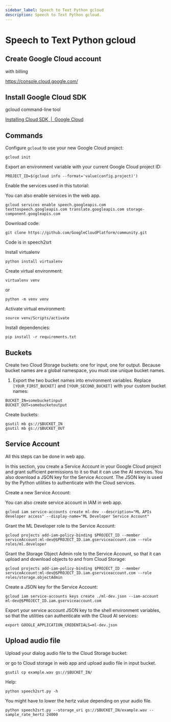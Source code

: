 ```yaml
---
sidebar_label: Speech to Text Python gcloud
description: Speech to Text Python gcloud.
---
```


# Speech to Text Python gcloud

## Create Google Cloud account

with billing

https://console.cloud.google.com/

## Install Google Cloud SDK

gcloud command-line tool

[Installing Cloud SDK  |  Google Cloud](https://cloud.google.com/sdk/docs/install)

## Commands

Configure `gcloud` to use your new Google Cloud project:

```
gcloud init
```

Export an environment variable with your current Google Cloud project ID:
```
PROJECT_ID=$(gcloud info --format='value(config.project)')
```
Enable the services used in this tutorial:

You can also enable services in the web app.
```
gcloud services enable speech.googleapis.com texttospeech.googleapis.com translate.googleapis.com storage-component.googleapis.com
```

Download code:

```
git clone https://github.com/GoogleCloudPlatform/community.git
```

Code is in speech2srt

Install virtualenv

```
python install virtualenv
```

Create virtual environment:

```
virtualenv venv
```

or

```
python -m venv venv
```

Activate virtual environment:

```
source venv/Scripts/activate
```

Install dependencies:

```
pip install -r requirements.txt
```


## Buckets

Create two Cloud Storage buckets: one for input, one for output. Because bucket names are a global namespace, you must use unique bucket names.

1.  Export the two bucket names into environment variables. Replace `[YOUR_FIRST_BUCKET]` and `[YOUR_SECOND_BUCKET]` with your custom bucket names:


```
BUCKET_IN=somebucketinput
BUCKET_OUT=somebucketoutput
```

Create buckets:

```
gsutil mb gs://$BUCKET_IN
gsutil mb gs://$BUCKET_OUT
```

## Service Account

All this steps can be done in web app.

In this section, you create a Service Account in your Google Cloud project and grant sufficient permissions to it so that it can use the AI services. You also download a JSON key for the Service Account. The JSON key is used by the Python utilities to authenticate with the Cloud services.

Create a new Service Account:

You can also create service account in IAM in web app.

```
gcloud iam service-accounts create ml-dev --description="ML APIs developer access" --display-name="ML Developer Service Account"
```

Grant the ML Developer role to the Service Account:

```
gcloud projects add-iam-policy-binding $PROJECT_ID --member serviceAccount:ml-dev@$PROJECT_ID.iam.gserviceaccount.com --role roles/ml.developer
```

Grant the Storage Object Admin role to the Service Account, so that it can upload and download objects to and from Cloud Storage:

```
gcloud projects add-iam-policy-binding $PROJECT_ID --member serviceAccount:ml-dev@$PROJECT_ID.iam.gserviceaccount.com --role roles/storage.objectAdmin
```

Create a JSON key for the Service Account:

```
gcloud iam service-accounts keys create ./ml-dev.json --iam-account ml-dev@$PROJECT_ID.iam.gserviceaccount.com
```

Export your service account JSON key to the shell environment variables, so that the utilities can authenticate with the Cloud AI services:

```
export GOOGLE_APPLICATION_CREDENTIALS=ml-dev.json
```

## Upload audio file

Upload your dialog audio file to the Cloud Storage bucket:

or go to Cloud storage in web app and upload audio file in input bucket.

```
gsutil cp example.wav gs://$BUCKET_IN/
```

Help:

```
python speech2srt.py -h
```

You might have to lower the hertz value depending on your audio file.

```
python speech2srt.py --storage_uri gs://$BUCKET_IN/example.wav --sample_rate_hertz 24000
```